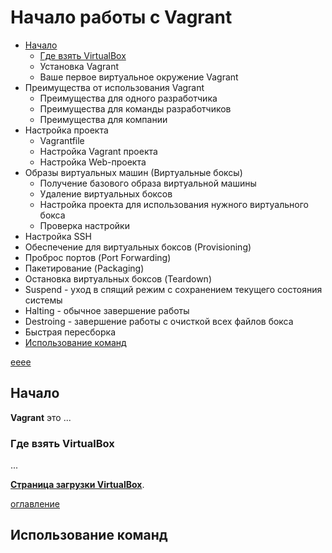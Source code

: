 <a  href="#vagrant" class="anchor" name="start"></a>
# Начало работы с Vagrant
- [Начало](/My-PP/readme/tree/main/Vagrant#1)
  - [Где взять VirtualBox](#1-1)
  - Установка Vagrant
  - Ваше первое виртуальное окружение Vagrant
- Преимущества от использования Vagrant
  - Преимущества для одного разработчика
  - Преимущества для команды разработчиков
  - Преимущества для компании
- Настройка проекта
  - Vagrantfile
  - Настройка Vagrant проекта
  - Настройка Web-проекта
- Образы виртуальных машин (Виртуальные боксы)
  - Получение базового образа виртуальной машины
  - Удаление виртуальных боксов
  - Настройка проекта для использования нужного виртуального бокса
  - Проверка настройки
- Настройка SSH
- Обеспечение для виртуальных боксов (Provisioning)
- Проброс портов (Port Forwarding)
- Пакетирование (Packaging)
- Остановка виртуальных боксов (Teardown)
- Suspend - уход в спящий режим с сохранением текущего состояния системы
- Halting - обычное завершение работы
- Destroing - завершение работы с очисткой всех файлов бокса
- Быстрая пересборка
- [Использование команд](#использование-команд)

<a  href="#1" class="anchor">eeee</a>
## Начало
**Vagrant** это ...

<a  href="#1-1" class="anchor"></a>
### Где взять VirtualBox
...

**[Страница загрузки VirtualBox](http://www.virtualbox.org/wiki/Downloads)**.

[оглавление](#vagrant)

<a  href="#15" class="anchor"></a>
## Использование команд

